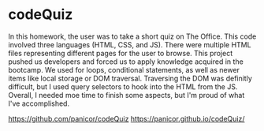 # codeQuiz

In this homework, the user was to take a short quiz on The Office. This code involved three languages (HTML, CSS, and JS). There were multiple HTML files representing different pages for the user to browse. This project pushed us developers and forced us to apply knowledge acquired in the bootcamp. We used for loops, conditional statements, as well as newer items like local storage or DOM traversal. Traversing the DOM was definitly difficult, but I used query selectors to hook into the HTML from the JS. Overall, I needed moe time to finish some aspects, but I'm proud of what I've accomplished. 


https://github.com/panicor/codeQuiz
https://panicor.github.io/codeQuiz/
